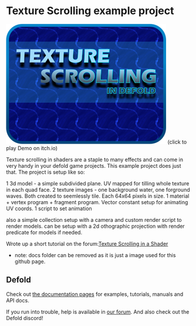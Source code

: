 # Texture Scrolling example project

[![Demo](/docs/screen_shot.png)](https://flexyourbrain.itch.io/texture-scrolling-in-defold)
(click to play Demo on itch.io)

Texture scrolling in shaders are a staple to many effects and can come in very handy in your defold game projects.
This example project does just that. The project is setup like so:

1 3d model - a simple subdivided plane. UV mapped for tilling whole texture in each quad face.
2 texture images - one background water, one forground waves. Both created to seemlessly tile. Each 64x64 pixels in size.
1 material + vertex program + fragment program. Vector constant setup for animating UV coords. 
1 script to set animation 

also a simple collection setup with a camera and custom render script to render models. can be setup with a 2d othographic projection with render predicate for models if needed.

Wrote up a short tutorial on the forum:[Texture Scrolling in a Shader](https://forum.defold.com/t/texture-scrolling-example/71553)

* note: docs folder can be removed as it is just a image used for this github page.

## Defold
Check out [the documentation pages](https://defold.com/learn) for examples, tutorials, manuals and API docs.

If you run into trouble, help is available in [our forum](https://forum.defold.com). And also check out the Defold discord!
